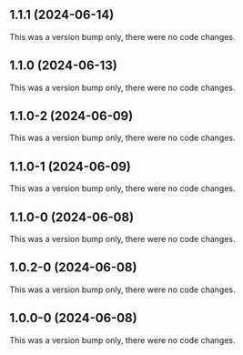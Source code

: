 ## 1.1.1 (2024-06-14)

This was a version bump only, there were no code changes.

## 1.1.0 (2024-06-13)

This was a version bump only, there were no code changes.

## 1.1.0-2 (2024-06-09)

This was a version bump only, there were no code changes.

## 1.1.0-1 (2024-06-09)

This was a version bump only, there were no code changes.

## 1.1.0-0 (2024-06-08)

This was a version bump only, there were no code changes.

## 1.0.2-0 (2024-06-08)

This was a version bump only, there were no code changes.

## 1.0.0-0 (2024-06-08)

This was a version bump only, there were no code changes.